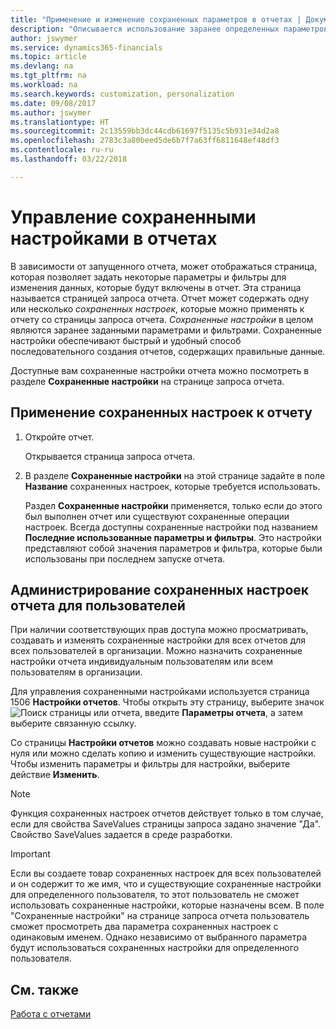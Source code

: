 ```yaml
---
title: "Применение и изменение сохраненных параметров в отчетах | Документы Майкрософт"
description: "Описывается использование заранее определенных параметров и фильтров для настройки отчета и формирования правильных данных."
author: jswymer
ms.service: dynamics365-financials
ms.topic: article
ms.devlang: na
ms.tgt_pltfrm: na
ms.workload: na
ms.search.keywords: customization, personalization
ms.date: 09/08/2017
ms.author: jswymer
ms.translationtype: HT
ms.sourcegitcommit: 2c13559bb3dc44cdb61697f5135c5b931e34d2a8
ms.openlocfilehash: 2783c3a80beed5de6b7f7a63ff6811648ef48df3
ms.contentlocale: ru-ru
ms.lasthandoff: 03/22/2018

---
```

# <a name="managing-saved-settings-on-reports"></a>Управление сохраненными настройками в отчетах
В зависимости от запущенного отчета, может отображаться страница, которая позволяет задать некоторые параметры и фильтры для изменения данных, которые будут включены в отчет. Эта страница называется страницей запроса отчета. Отчет может содержать одну или несколько *сохраненных настроек*, которые можно применять к отчету со страницы запроса отчета. *Сохраненные настройки* в целом являются заранее заданными параметрами и фильтрами. Сохраненные настройки обеспечивают быстрый и удобный способ последовательного создания отчетов, содержащих правильные данные.

Доступные вам сохраненные настройки отчета можно посмотреть в разделе **Сохраненные настройки** на странице запроса отчета.  

## <a name="to-apply-saved-settings-to-a-report"></a>Применение сохраненных настроек к отчету
1. Откройте отчет.

   Открывается страница запроса отчета.    
2. В разделе **Сохраненные настройки** на этой странице задайте в поле **Название** сохраненных настроек, которые требуется использовать.

   Раздел **Сохраненные настройки** применяется, только если до этого был выполнен отчет или существуют сохраненные операции настроек. Всегда доступны сохраненные настройки под названием **Последние использованные параметры и фильтры**. Это настройки представляют собой значения параметров и фильтра, которые были использованы при последнем запуске отчета.

## <a name="administer-saved-report-settings-for-users"></a>Администрирование сохраненных настроек отчета для пользователей
При наличии соответствующих прав доступа можно просматривать, создавать и изменять сохраненные настройки для всех отчетов для всех пользователей в организации. Можно назначить сохраненные настройки отчета индивидуальным пользователям или всем пользователям в организации.

Для управления сохраненными настройками используется страница 1506 **Настройки отчетов**. Чтобы открыть эту страницу, выберите значок ![Поиск страницы или отчета](media/ui-search/search_small.png "Значок поиска страницы или отчета"), введите **Параметры отчета**, а затем выберите связанную ссылку.

Со страницы **Настройки отчетов** можно создавать новые настройки с нуля или можно сделать копию и изменить существующие настройки. Чтобы изменить параметры и фильтры для настройки, выберите действие **Изменить**.

> [!NOTE]
> Функция сохраненных настроек отчетов действует только в том случае, если для свойства SaveValues страницы запроса задано значение "Да". Свойство SaveValues задается в среде разработки.  

> [!Important]
> Если вы создаете товар сохраненных настроек для всех пользователей и он содержит то же имя, что и существующие сохраненные настройки для определенного пользователя, то этот пользователь не сможет использовать сохраненные настройки, которые назначены всем.  В поле "Сохраненные настройки" на странице запроса отчета пользователь сможет просмотреть два параметра сохраненных настроек с одинаковым именем. Однако независимо от выбранного параметра будут использоваться сохраненных настройки для определенного пользователя.

## <a name="see-also"></a>См. также
[Работа с отчетами](ui-work-report.md)  

